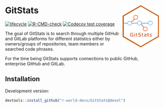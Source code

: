 
<!-- README.md is generated from README.Rmd. Please edit that file -->

# GitStats <img src="man/figures/GitStats_logo.png" align="right" height="138" style="float:right; height:138px;"/>

<!-- badges: start -->

[![lifecycle](https://img.shields.io/badge/lifecycle-experimental-orange.svg)](https://lifecycle.r-lib.org/articles/stages.html#experimental)
[![R-CMD-check](https://github.com/r-world-devs/GitStats/workflows/R-CMD-check/badge.svg)](https://github.com/r-world-devs/GitStats/actions)
[![Codecov test
coverage](https://codecov.io/gh/r-world-devs/GitStats/branch/devel/graph/badge.svg)](https://app.codecov.io/gh/r-world-devs/GitStats?branch=devel)
<!-- badges: end -->

The goal of GitStats is to search through multiple GitHub and GitLab
platforms for different statistics either by owners/groups of
repositories, team members or searched code phrases.

For the time being GitStats supports connections to public GitHub,
enterprise GitHub and GitLab.

## Installation

Development version:

``` r
devtools::install_github("r-world-devs/GitStats@devel")
```
